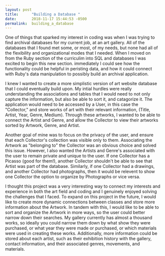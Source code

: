 ```yaml
---
layout: post
title:      "Building a Database "
date:       2018-11-17 15:44:53 -0500
permalink:  building_a_database
---
```



One of things that sparked my interest in coding was when I was trying to find archival databases for my current job, at an art gallery. All of the databases that I found met some, or most, of my needs, but none had all of the flexibility and organizational modes that I needed. When I moved on from the Ruby section of the curriculim into SQL and databases I was excited to begin this new section. immediately I could see how the functionality could be helpful in peristing data, and how it could connect with Ruby's data manipulation to possibly build an archival application.

I knew I wanted to create a more simplistic version of art website database that I could eventually build upon. My intial hurdles were really understanding the associations and tables that I would need to not only capture the information, but also be able to sort it, and catagorize it. The application would need to be accessed by a User, in this case the "Collector," and store works of art with their relevant information, (Title, Artist, Year, Genre, Medium). Through these artworks, I wanted to be able to connect the Artist and Genre, and allow the Collector to view their artworks sorted by Artwork, Genre, and Artist. 

Another goal of mine was to focus on the privacy of the user, and ensure that each Collector's collection was visible only to them. Associating the Artwork as "belonging to" the Collector was an obvious choice and solved this issue. However, I also wanted the Artists and Genre's associated with the user to remain private and unique to the user. If one Collector has a Picasso (good for them!), another Collector shouldn't be able to see that Artist was part of the database. Similarly, if one Collector had a drawings, and another Collector had photographs, then it would be relevent to show one Collector the option to organize by Photographs or vice versa.

I thought this project was a very interesting way to connect my interests and experience in both the art field and coding and I genuinely enjoyed solving the challenges that I faced. To expand on this project in the future, I would like to create more dynamic connections between classes and store more information about the Artwork. In tandem with this, I would like to be able to sort and organize the Artwork in more ways, so the user could better narrow down their searches. My gallery currently has almost a thousand works, so ideally you could narrow them down by what show they were purchased, or what year they were made or purchased, or which materials were used in creating these works. Additionally, more information could be stored about each artist, such as their exhibition history with the gallery, contact information, and their associated genres, movements, and materials. 
